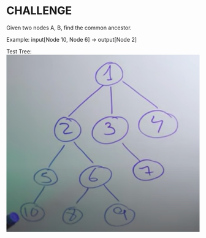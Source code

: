 # CHALLENGE

Given two nodes A, B, find the common ancestor.

Example: input[Node 10, Node 6] -> output[Node 2]

Test Tree:
![img.png](img.png)